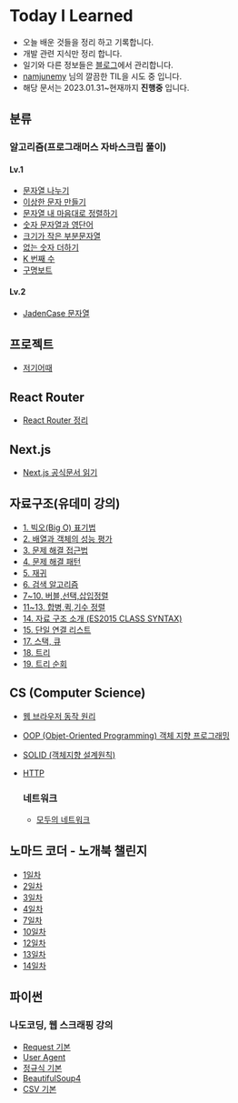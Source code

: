 # Today I Learned

- 오늘 배운 것들을 정리 하고 기록합니다.
- 개발 관련 지식만 정리 합니다.
- 일기와 다른 정보들은 [블로그](https://blog.naver.com/stu44229)에서 관리합니다. 
- [namjunemy](https://github.com/namjunemy/TIL) 님의 깔끔한 TIL을 시도 중 입니다.
- 해당 문서는 2023.01.31~현재까지 **진행중** 입니다.

## 분류

### 알고리즘(프로그래머스 자바스크립 풀이)
#### Lv.1
- [문자열 나누기](https://github.com/stu442/today-i-learned/blob/main/algorithm/1.%20%EB%AC%B8%EC%9E%90%EC%97%B4%20%EB%82%98%EB%88%84%EA%B8%B0.md)
- [이상한 문자 만들기](https://github.com/stu442/today-i-learned/blob/main/algorithm/2.%20이상한%20문자%20만들기.md)
- [문자열 내 마음대로 정렬하기](https://github.com/stu442/today-i-learned/blob/main/algorithm/3.%20문자열%20내%20마음대로%20정렬하기.md)
- [숫자 문자열과 영단어](https://github.com/stu442/today-i-learned/blob/main/algorithm/%EC%88%AB%EC%9E%90%20%EB%AC%B8%EC%9E%90%EC%97%B4%EA%B3%BC%20%EC%98%81%EB%8B%A8%EC%96%B4.md)
- [크기가 작은 부분문자열](https://github.com/stu442/today-i-learned/blob/main/algorithm/크기가%20작은%20부분문자열.md)
- [없는 숫자 더하기](https://github.com/stu442/today-i-learned/blob/main/algorithm/%EC%97%86%EB%8A%94%20%EC%88%AB%EC%9E%90%20%EB%8D%94%ED%95%98%EA%B8%B0.md)
- [K 번째 수](https://github.com/stu442/today-i-learned/blob/main/algorithm/K번째수.md)
- [구명보트](https://github.com/stu442/today-i-learned/blob/main/algorithm/구명보트.md)

#### Lv.2

- [JadenCase 문자열](https://github.com/stu442/today-i-learned/blob/main/algorithm/JadenCase%20문자열.md)

## 프로젝트

- [저기어때](https://github.com/stu442/today-i-learned/blob/main/프로젝트/저기어때.md)

## React Router
- [React Router 정리](https://github.com/stu442/today-i-learned/blob/main/React-Router/official-tutorial-v6.8.0.md)

## Next.js
- [Next.js 공식문서 읽기](https://github.com/stu442/today-i-learned/blob/main/nextjs/read-offical-docs.md)

## 자료구조(유데미 강의)
- [1. 빅오(Big O) 표기법](https://github.com/stu442/today-i-learned/blob/main/data-structure/1.%20빅오(Big%20O)%20표기법.md)
- [2. 배열과 객체의 성능 평가](https://github.com/stu442/today-i-learned/blob/main/data-structure/2.%20배열과%20객체의%20성능%20평가.md)
- [3. 문제 해결 접근법](https://github.com/stu442/today-i-learned/blob/main/data-structure/3.%20문제%20해결%20접근법.md)
- [4. 문제 해결 패턴](https://github.com/stu442/today-i-learned/blob/main/data-structure/4.%20문제%20해결%20패턴.md)
- [5. 재귀](https://github.com/stu442/today-i-learned/blob/main/data-structure/5.%20재귀.md)
- [6. 검색 알고리즘](https://github.com/stu442/today-i-learned/blob/main/data-structure/6.%20검색%20알고리즘.md)
- [7~10. 버블,선택,삽입정렬](https://github.com/stu442/today-i-learned/blob/main/data-structure/7%7E10.%20버블%2C선택%2C삽입정렬.md)
- [11~13. 합병,퀵,기수 정렬](https://github.com/stu442/today-i-learned/blob/main/data-structure/11%7E13.%20합병%2C%20퀵%2C%20기수%20정렬.md)
- [14. 자료 구조 소개 (ES2015 CLASS SYNTAX)](https://github.com/stu442/today-i-learned/blob/main/data-structure/14.%20자료%20구조%20소개%20(ES2015%20CLASS%20SYNTAX).md)
- [15. 단일 연결 리스트](https://github.com/stu442/today-i-learned/blob/main/data-structure/15.%20단일%20연결%20리스트.md)
- [17. 스택, 큐](https://github.com/stu442/today-i-learned/blob/main/data-structure/17.%20스택%20큐.md)
- [18. 트리](https://github.com/stu442/today-i-learned/blob/main/data-structure/17.%20스택%20큐.md)
- [19. 트리 순회](https://github.com/stu442/today-i-learned/blob/main/data-structure/19.%20트리순회.md)

## CS (Computer Science)
- [웹 브라우저 동작 원리](https://github.com/stu442/today-i-learned/blob/main/CS/웹%20브라우저%20동작%20원리.md)
- [OOP (Objet-Oriented Programming) 객체 지향 프로그래밍](https://github.com/stu442/today-i-learned/blob/main/CS/OOP.md)
- [SOLID (객체지향 설계원칙)](https://github.com/stu442/today-i-learned/blob/main/CS/SOLID.md)
- [HTTP](https://github.com/stu442/today-i-learned/blob/main/CS/HTTP.md)

    ### 네트워크
    - [모두의 네트워크](https://github.com/stu442/today-i-learned/blob/main/CS/네트워크/모두의%20네트워크.md)

## 노마드 코더 - 노개북 챌린지
- [1일차](https://github.com/stu442/today-i-learned/blob/main/노개북/1주차.md)
- [2일차](https://github.com/stu442/today-i-learned/blob/main/노개북/2일차.md)
- [3일차](https://github.com/stu442/today-i-learned/blob/main/노개북/3일차.md)
- [4일차](https://github.com/stu442/today-i-learned/blob/main/노개북/4일차.md)
- [7일차](https://github.com/stu442/today-i-learned/blob/main/노개북/7일차.md)
- [10일차](https://github.com/stu442/today-i-learned/blob/main/노개북/10일차.md)
- [12일차](https://github.com/stu442/today-i-learned/blob/main/노개북/12일차.md)
- [13일차](https://github.com/stu442/today-i-learned/blob/main/노개북/13일차.md)
- [14일차](https://github.com/stu442/today-i-learned/blob/main/노개북/14일차.md)

## 파이썬

### 나도코딩, 웹 스크래핑 강의
- [Request 기본](https://github.com/stu442/today-i-learned/blob/main/나도코딩-웹스크래핑/Request%20기본.md)
- [User Agent](https://github.com/stu442/today-i-learned/blob/main/나도코딩-웹스크래핑/User%20Agent.md)
- [정규식 기본](https://github.com/stu442/today-i-learned/blob/main/나도코딩-웹스크래핑/정규식%20기본.md)
- [BeautifulSoup4](https://github.com/stu442/today-i-learned/blob/main/나도코딩-웹스크래핑/BeautifulSoup4.md)
- [CSV 기본](https://github.com/stu442/today-i-learned/blob/main/나도코딩-웹스크래핑/CSV%20기본.md)
